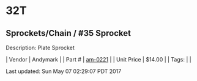 # 32T
## Sprockets/Chain / #35 Sprocket
Description: 	Plate Sprocket 

| Vendor | Andymark | 
| Part # | [am-0221](http://www.andymark.com/Sprocket-p/am-0221.htm) | 
| Unit Price | $14.00 | 
| Tags: |  | 

Last updated: Sun May 07 02:29:07 PDT 2017